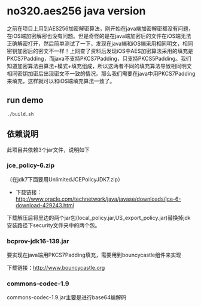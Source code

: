 # no320.aes256 java version

之前在项目上用到AES256加密解密算法，刚开始在java端加密解密都没有问题，在iOS端加密解密也没有问题。但是奇怪的是在java端加密后的文件在iOS端无法正确解密打开，然后简单测试了一下，发现在java端和iOS端采用相同明文，相同密钥加密后的密文不一样！上网查了资料后发现iOS中AES加密算法采用的填充是PKCS7Padding，而java不支持PKCS7Padding，只支持PKCS5Padding。我们知道加密算法由算法+模式+填充组成，所以这两者不同的填充算法导致相同明文相同密钥加密后出现密文不一致的情况。那么我们需要在java中用PKCS7Padding来填充，这样就可以和iOS端填充算法一致了。

## run demo 

```
./build.sh
```

##  依赖说明

此项目共依赖3个jar文件，说明如下

### jce_policy-6.zip 

（在jdk7下面要用UnlimitedJCEPolicyJDK7.zip）

- 下载链接：http://www.oracle.com/technetwork/java/javase/downloads/jce-6-download-429243.html

下载解压后将里边的两个jar包(local_policy.jar,US_export_policy.jar)替换掉jdk安装路径下security文件夹中的两个包。

### bcprov-jdk16-139.jar 

要实现在java端用PKCS7Padding填充，需要用到bouncycastle组件来实现

下载链接：http://www.bouncycastle.org

### commons-codec-1.9

commons-codec-1.9.jar主要是进行base64编解码


